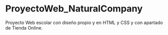 # ProyectoWeb_NaturalCompany
Proyecto Web escolar con diseño propio y en HTML y CSS y con apartado de Tienda Online.

